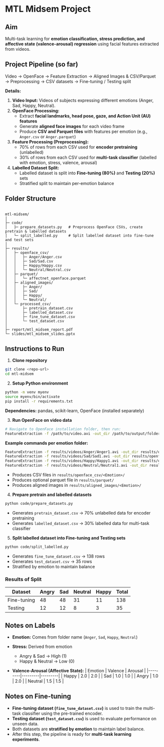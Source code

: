 # MTL Midsem Project

## Aim
Multi-task learning for **emotion classification, stress prediction, and affective state (valence-arousal) regression** using facial features extracted from videos.

## Project Pipeline (so far)
Video → OpenFace → Feature Extraction → Aligned Images & CSV/Parquet → Preprocessing → CSV datasets → Fine-tuning / Testing split

**Details:**
1. **Video Input:** Videos of subjects expressing different emotions (Anger, Sad, Happy, Neutral).  
2. **OpenFace Processing:**  
   - Extract **facial landmarks, head pose, gaze, and Action Unit (AU) features**  
   - Generate **aligned face images** for each video frame  
   - Produce **CSV and Parquet files** with features per emotion (e.g., `Anger.csv` or `Anger.parquet`)  
3. **Feature Processing (Preprocessing):**  
   - 70% of rows from each CSV used for **encoder pretraining** (unlabelled)  
   - 30% of rows from each CSV used for **multi-task classifier** (labelled with emotion, stress, valence, arousal)  
4. **Labelled Dataset Split:**  
   - Labelled dataset is split into **Fine-tuning (80%)** and **Testing (20%)** sets  
   - Stratified split to maintain per-emotion balance  

## Folder Structure
```

mtl-midsem/
│
├─ code/
│   ├─ prepare_datasets.py   # Preprocess OpenFace CSVs, create pretrain & labelled datasets
│   └─ split_labelled.py     # Split labelled dataset into fine-tune and test sets
│
├─ results/
│   ├─ openface_csv/
│   │   ├─ Anger/Anger.csv
│   │   ├─ Sad/Sad.csv
│   │   ├─ Happy/Happy.csv
│   │   └─ Neutral/Neutral.csv
│   ├─ parquet/
│   │   └─ affectnet_openface.parquet
│   ├─ aligned_images/
│   │   ├─ Anger/
│   │   ├─ Sad/
│   │   ├─ Happy/
│   │   └─ Neutral/
│   └─ processed_csv/
│       ├─ pretrain_dataset.csv
│       ├─ labelled_dataset.csv
│       ├─ fine_tune_dataset.csv
│       └─ test_dataset.csv
│
├─ report/mtl_midsem_report.pdf
└─ slides/mtl_midsem_slides.pptx

````

## Instructions to Run

1. **Clone repository**
```bash
git clone <repo-url>
cd mtl-midsem
````

2. **Setup Python environment**

```bash
python -m venv myenv
source myenv/bin/activate
pip install -r requirements.txt
```

**Dependencies:** pandas, scikit-learn, OpenFace (installed separately)

3. **Run OpenFace on video data**

```bash
# Navigate to OpenFace installation folder, then run:
FeatureExtraction -f /path/to/video.avi -out_dir /path/to/output/folder -aligned
```

**Example commands per emotion folder:**

```bash
FeatureExtraction -f results/videos/Anger/Anger1.avi -out_dir results/openface_csv/Anger/ -aligned
FeatureExtraction -f results/videos/Sad/Sad1.avi -out_dir results/openface_csv/Sad/ -aligned
FeatureExtraction -f results/videos/Happy/Happy1.avi -out_dir results/openface_csv/Happy/ -aligned
FeatureExtraction -f results/videos/Neutral/Neutral1.avi -out_dir results/openface_csv/Neutral/ -aligned
```

* Produces CSV files in `results/openface_csv/<Emotion>/`
* Produces optional parquet file in `results/parquet/`
* Produces aligned images in `results/aligned_images/<Emotion>/`

4. **Prepare pretrain and labelled datasets**

```bash
python code/prepare_datasets.py
```

* Generates `pretrain_dataset.csv` → 70% unlabelled data for encoder pretraining
* Generates `labelled_dataset.csv` → 30% labelled data for multi-task classifier

5. **Split labelled dataset into Fine-tuning and Testing sets**

```bash
python code/split_labelled.py
```

* Generates `fine_tune_dataset.csv` → 138 rows
* Generates `test_dataset.csv` → 35 rows
* Stratified by emotion to maintain balance

### Results of Split

| Dataset     | Angry | Sad | Neutral | Happy | Total |
| ----------- | ----- | --- | ------- | ----- | ----- |
| Fine-tuning | 48    | 48  | 31      | 11    | 138   |
| Testing     | 12    | 12  | 8       | 3     | 35    |

## Notes on Labels

* **Emotion:** Comes from folder name (`Anger`, `Sad`, `Happy`, `Neutral`)
* **Stress:** Derived from emotion

  * Angry & Sad → High (1)
  * Happy & Neutral → Low (0)
* **Valence-Arousal (Affective State):**
  | Emotion | Valence | Arousal |
  |---------|---------|---------|
  | Happy   | 2.0     | 2.0     |
  | Sad     | 1.0     | 1.0     |
  | Angry   | 1.0     | 2.0     |
  | Neutral | 1.5     | 1.5     |

## Notes on Fine-tuning

* **Fine-tuning dataset (`fine_tune_dataset.csv`)** is used to train the multi-task classifier using the pre-trained encoder.
* **Testing dataset (`test_dataset.csv`)** is used to evaluate performance on unseen data.
* Both datasets are **stratified by emotion** to maintain label balance.
* After this step, the pipeline is ready for **multi-task learning experiments**.
